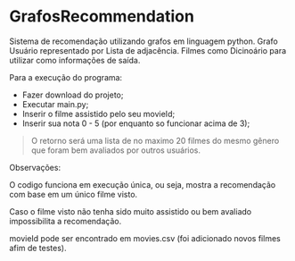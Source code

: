 # GrafosRecommendation
Sistema de recomendação utilizando grafos em linguagem python.
Grafo Usuário representado por Lista de adjacência.
Filmes como Dicinoário para utilizar como informações de saída.

Para a execução do programa:

* Fazer download do projeto;
* Executar main.py;
* Inserir o filme assistido pelo seu movieId; 
* Inserir sua nota 0 - 5 (por enquanto so funcionar acima de 3);

> O retorno será uma lista de no maximo 20 filmes do mesmo gênero que foram bem avaliados por outros usuários.

Observações:

O codigo funciona em execução única, ou seja, mostra a recomendação com base em um único filme visto. 

Caso o filme visto não tenha sido muito assistido ou bem avaliado impossibilita a recomendação.

movieId pode ser encontrado em movies.csv (foi adicionado novos filmes afim de testes).
